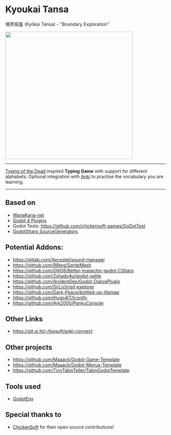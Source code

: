 # Kyoukai Tansa

境界探査 (Kyōkai Tansa) - "Boundary Exploration"

<img src="docs/logo.jpg" width="400">

---

[Typing of the Dead](https://en.wikipedia.org/wiki/The_Typing_of_the_Dead) inspired **Typing Game** with support for different alphabets.
Optional integration with [Anki](https://apps.ankiweb.net/) to practise the vocabulary you are learning.

---

## Based on

- [WanaKana-net](https://github.com/MartinZikmund/WanaKana-net)
- [Godot 4 Plugins](https://github.com/MakovWait/godot4-plugins)
- Godot Tests: https://github.com/chickensoft-games/GoDotTest
- [GodotSharp SourceGenerators](https://github.com/Cat-Lips/GodotSharp.SourceGenerators)

## Potential Addons:

- https://gitlab.com/Xecestel/sound-manager
- https://github.com/98teg/SpriteMesh
- https://github.com/OlliO6/Better-inspector-godot-CSharp
- https://github.com/2shady4u/godot-sqlite
- https://github.com/AnidemDex/Godot-DialogPlugin
- https://github.com/SirLich/gd-explorer
- https://github.com/Dark-Peace/bottled-up-tilemap
- https://github.com/Hugo4IT/Iconify
- https://github.com/Ark2000/PankuConsole

## Other Links

- https://git.sr.ht/~foosoft/anki-connect

## Other projects

- https://github.com/Maaack/Godot-Game-Template
- https://github.com/Maaack/Godot-Menus-Template
- https://github.com/TinyTakinTeller/TakinGodotTemplate

## Tools used

- [GodotEnv](https://github.com/chickensoft-games/GodotEnv)

## Special thanks to

- [ChickenSoft](https://chickensoft.games/) for their open source contributions!

